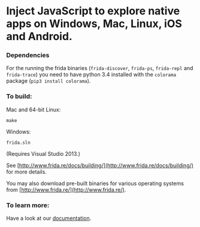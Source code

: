 Inject JavaScript to explore native apps on Windows, Mac, Linux, iOS and Android.
===

### Dependencies

For the running the frida binaries (`frida-discover`, `frida-ps`, `frida-repl` and `frida-trace`) you need to have python 3.4 installed with the `colorama` package (`pip3 install colorama`).

### To build:

Mac and 64-bit Linux:

    make

Windows:

    frida.sln

(Requires Visual Studio 2013.)

See [http://www.frida.re/docs/building/](http://www.frida.re/docs/building/)
for more details.

You may also download pre-built binaries for various operating systems from
[http://www.frida.re/](http://www.frida.re/).

### To learn more:

Have a look at our [documentation](http://www.frida.re/docs/home/).
